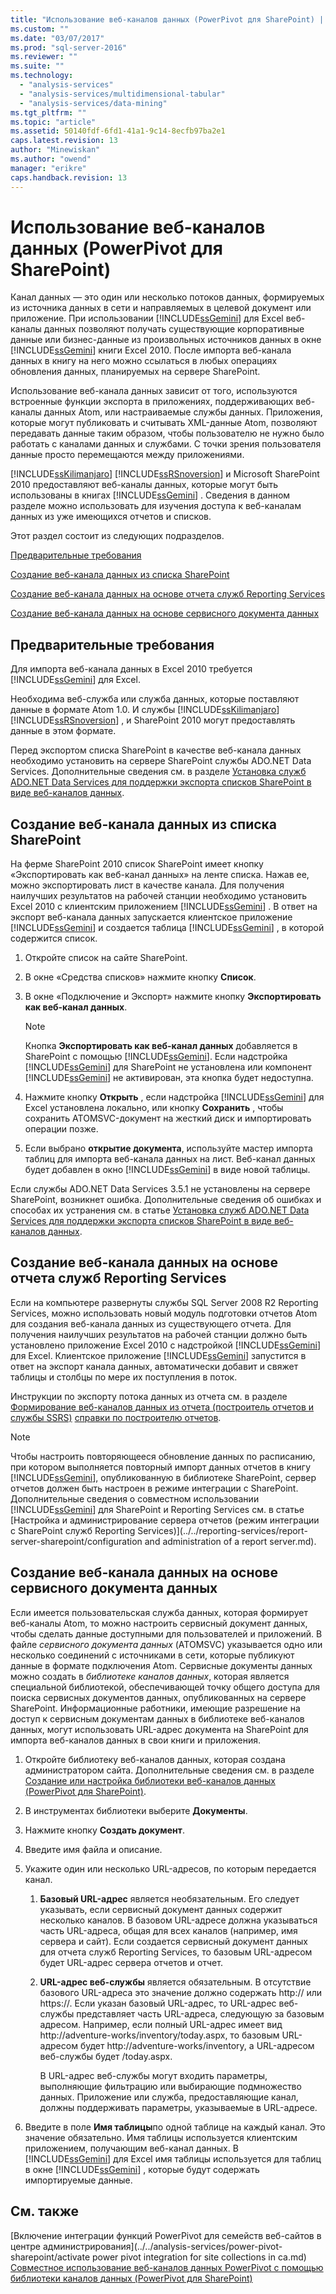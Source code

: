 ```yaml
---
title: "Использование веб-каналов данных (PowerPivot для SharePoint) | Microsoft Docs"
ms.custom: ""
ms.date: "03/07/2017"
ms.prod: "sql-server-2016"
ms.reviewer: ""
ms.suite: ""
ms.technology: 
  - "analysis-services"
  - "analysis-services/multidimensional-tabular"
  - "analysis-services/data-mining"
ms.tgt_pltfrm: ""
ms.topic: "article"
ms.assetid: 50140fdf-6fd1-41a1-9c14-8ecfb97ba2e1
caps.latest.revision: 13
author: "Minewiskan"
ms.author: "owend"
manager: "erikre"
caps.handback.revision: 13
---
```

# Использование веб-каналов данных (PowerPivot для SharePoint)
  Канал данных — это один или несколько потоков данных, формируемых из источника данных в сети и направляемых в целевой документ или приложение. При использовании [!INCLUDE[ssGemini](../../includes/ssgemini-md.md)] для Excel веб-каналы данных позволяют получать существующие корпоративные данные или бизнес-данные из произвольных источников данных в окне [!INCLUDE[ssGemini](../../includes/ssgemini-md.md)] книги Excel 2010. После импорта веб-канала данных в книгу на него можно ссылаться в любых операциях обновления данных, планируемых на сервере SharePoint.  
  
 Использование веб-канала данных зависит от того, используются встроенные функции экспорта в приложениях, поддерживающих веб-каналы данных Atom, или настраиваемые службы данных. Приложения, которые могут публиковать и считывать XML-данные Atom, позволяют передавать данные таким образом, чтобы пользователю не нужно было работать с каналами данных и службами. С точки зрения пользователя данные просто перемещаются между приложениями.  
  
 [!INCLUDE[ssKilimanjaro](../../includes/sskilimanjaro-md.md)] [!INCLUDE[ssRSnoversion](../../includes/ssrsnoversion-md.md)] и Microsoft SharePoint 2010 предоставляют веб-каналы данных, которые могут быть использованы в книгах [!INCLUDE[ssGemini](../../includes/ssgemini-md.md)] . Сведения в данном разделе можно использовать для изучения доступа к веб-каналам данных из уже имеющихся отчетов и списков.  
  
 Этот раздел состоит из следующих подразделов.  
  
 [Предварительные требования](#prereq)  
  
 [Создание веб-канала данных из списка SharePoint](#sharepointlist)  
  
 [Создание веб-канала данных на основе отчета служб Reporting Services](#rsreport)  
  
 [Создание веб-канала данных на основе сервисного документа данных](#dsdoc)  
  
##  <a name="prereq"></a> Предварительные требования  
 Для импорта веб-канала данных в Excel 2010 требуется [!INCLUDE[ssGemini](../../includes/ssgemini-md.md)] для Excel.  
  
 Необходима веб-служба или служба данных, которые поставляют данные в формате Atom 1.0. И службы [!INCLUDE[ssKilimanjaro](../../includes/sskilimanjaro-md.md)] [!INCLUDE[ssRSnoversion](../../includes/ssrsnoversion-md.md)] , и SharePoint 2010 могут предоставлять данные в этом формате.  
  
 Перед экспортом списка SharePoint в качестве веб-канала данных необходимо установить на сервере SharePoint службы ADO.NET Data Services. Дополнительные сведения см. в разделе [Установка служб ADO.NET Data Services для поддержки экспорта списков SharePoint в виде веб-каналов данных](http://msdn.microsoft.com/ru-ru/f32527ae-f623-4e08-adfb-6d3262f5c2ac).  
  
##  <a name="sharepointlist"></a> Создание веб-канала данных из списка SharePoint  
 На ферме SharePoint 2010 список SharePoint имеет кнопку «Экспортировать как веб-канал данных» на ленте списка. Нажав ее, можно экспортировать лист в качестве канала. Для получения наилучших результатов на рабочей станции необходимо установить Excel 2010 с клиентским приложением [!INCLUDE[ssGemini](../../includes/ssgemini-md.md)] . В ответ на экспорт веб-канала данных запускается клиентское приложение [!INCLUDE[ssGemini](../../includes/ssgemini-md.md)] и создается таблица [!INCLUDE[ssGemini](../../includes/ssgemini-md.md)] , в которой содержится список.  
  
1.  Откройте список на сайте SharePoint.  
  
2.  В окне «Средства списков» нажмите кнопку **Список**.  
  
3.  В окне «Подключение и Экспорт» нажмите кнопку **Экспортировать как веб-канал данных**.  
  
    > [!NOTE]  
    >  Кнопка **Экспортировать как веб-канал данных** добавляется в SharePoint с помощью [!INCLUDE[ssGemini](../../includes/ssgemini-md.md)]. Если надстройка [!INCLUDE[ssGemini](../../includes/ssgemini-md.md)] для SharePoint не установлена или компонент [!INCLUDE[ssGemini](../../includes/ssgemini-md.md)] не активирован, эта кнопка будет недоступна.  
  
4.  Нажмите кнопку **Открыть** , если надстройка [!INCLUDE[ssGemini](../../includes/ssgemini-md.md)] для Excel установлена локально, или кнопку **Сохранить** , чтобы сохранить ATOMSVC-документ на жесткий диск и импортировать операции позже.  
  
5.  Если выбрано **открытие документа**, используйте мастер импорта таблиц для импорта веб-канала данных на лист. Веб-канал данных будет добавлен в окно [!INCLUDE[ssGemini](../../includes/ssgemini-md.md)] в виде новой таблицы.  
  
 Если службы ADO.NET Data Services 3.5.1 не установлены на сервере SharePoint, возникнет ошибка. Дополнительные сведения об ошибках и способах их устранения см. в статье [Установка служб ADO.NET Data Services для поддержки экспорта списков SharePoint в виде веб-каналов данных](http://msdn.microsoft.com/ru-ru/f32527ae-f623-4e08-adfb-6d3262f5c2ac).  
  
##  <a name="rsreport"></a> Создание веб-канала данных на основе отчета служб Reporting Services  
 Если на компьютере развернуты службы SQL Server 2008 R2 Reporting Services, можно использовать новый модуль подготовки отчетов Atom для создания веб-канала данных из существующего отчета. Для получения наилучших результатов на рабочей станции должно быть установлено приложение Excel 2010 с надстройкой [!INCLUDE[ssGemini](../../includes/ssgemini-md.md)] для Excel. Клиентское приложение [!INCLUDE[ssGemini](../../includes/ssgemini-md.md)] запустится в ответ на экспорт канала данных, автоматически добавит и свяжет таблицы и столбцы по мере их поступления в поток.  
  
 Инструкции по экспорту потока данных из отчета см. в разделе [Формирование веб-каналов данных из отчета (построитель отчетов и службы SSRS)](../../reporting-services/report-builder/generate-data-feeds-from-a-report-report-builder-and-ssrs.md) [справки по построителю отчетов](http://go.microsoft.com/fwlink/?LinkId=154494).  
  
> [!NOTE]  
>  Чтобы настроить повторяющееся обновление данных по расписанию, при котором выполняется повторный импорт данных отчетов в книгу [!INCLUDE[ssGemini](../../includes/ssgemini-md.md)], опубликованную в библиотеке SharePoint, сервер отчетов должен быть настроен в режиме интеграции с SharePoint. Дополнительные сведения о совместном использовании [!INCLUDE[ssGemini](../../includes/ssgemini-md.md)] для SharePoint и Reporting Services см. в статье [Настройка и администрирование сервера отчетов (режим интеграции с SharePoint служб Reporting Services)](../../reporting-services/report-server-sharepoint/configuration and administration of a report server.md).  
  
##  <a name="dsdoc"></a> Создание веб-канала данных на основе сервисного документа данных  
 Если имеется пользовательская служба данных, которая формирует веб-каналы Atom, то можно настроить сервисный документ данных, чтобы сделать данные доступными для пользователей и приложений. В файле *сервисного документа данных* (ATOMSVC) указывается одно или несколько соединений с источниками в сети, которые публикуют данные в формате подключения Atom. Сервисные документы данных можно создать в *библиотеке каналов данных*, которая является специальной библиотекой, обеспечивающей точку общего доступа для поиска сервисных документов данных, опубликованных на сервере SharePoint. Информационные работники, имеющие разрешение на доступ к сервисным документам данных в библиотеке веб-каналов данных, могут использовать URL-адрес документа на SharePoint для импорта веб-каналов данных в свои книги и приложения.  
  
1.  Откройте библиотеку веб-каналов данных, которая создана администратором сайта. Дополнительные сведения см. в разделе [Создание или настройка библиотеки веб-каналов данных (PowerPivot для SharePoint)](../../analysis-services/power-pivot-sharepoint/create-or-customize-a-data-feed-library-power-pivot-for-sharepoint.md).  
  
2.  В инструментах библиотеки выберите **Документы**.  
  
3.  Нажмите кнопку **Создать документ**.  
  
4.  Введите имя файла и описание.  
  
5.  Укажите один или несколько URL-адресов, по которым передается канал.  
  
    1.  **Базовый URL-адрес** является необязательным. Его следует указывать, если сервисный документ данных содержит несколько каналов. В базовом URL-адресе должна указываться часть URL-адреса, общая для всех каналов (например, имя сервера и сайт). Если создается сервисный документ данных для отчета служб Reporting Services, то базовым URL-адресом будет URL-адрес сервера отчетов и отчет.  
  
    2.  **URL-адрес веб-службы** является обязательным. В отсутствие базового URL-адреса это значение должно содержать http:// или https://. Если указан базовый URL-адрес, то URL-адрес веб-службы представляет часть URL-адреса, следующую за базовым адресом. Например, если полный URL-адрес имеет вид http://adventure-works/inventory/today.aspx, то базовым URL-адресом будет http://adventure-works/inventory, а URL-адресом веб-службы будет /today.aspx.  
  
         В URL-адрес веб-службы могут входить параметры, выполняющие фильтрацию или выбирающие подмножество данных. Приложение или служба, предоставляющие канал, должны поддерживать параметры, указываемые в URL-адресе.  
  
6.  Введите в поле **Имя таблицы**по одной таблице на каждый канал. Это значение обязательно. Имя таблицы используется клиентским приложением, получающим веб-канал данных. В [!INCLUDE[ssGemini](../../includes/ssgemini-md.md)] для Excel имя таблицы используется для таблиц в окне [!INCLUDE[ssGemini](../../includes/ssgemini-md.md)] , которые будут содержать импортируемые данные.  
  
## См. также  
 [Включение интеграции функций PowerPivot для семейств веб-сайтов в центре администрирования](../../analysis-services/power-pivot-sharepoint/activate power pivot integration for site collections in ca.md)   
 [Совместное использование веб-каналов данных PowerPivot с помощью библиотеки каналов данных (PowerPivot для SharePoint)](../../analysis-services/power-pivot-sharepoint/share-data-feeds-using-a-data-feed-library-power-pivot-for-sharepoint.md)  
  
  